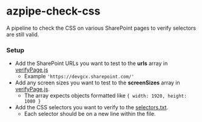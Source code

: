# azpipe-check-css
A pipeline to check the CSS on various SharePoint pages to verify selectors are still valid.

### Setup
- Add the SharePoint URLs you want to test to the **urls** array in [verifyPage.js](https://github.com/gcxchange-gcechange/azpipe-check-css/blob/main/verifyPage.js)
	- Example `'https://devgcx.sharepoint.com/'`
- Add any screen sizes you want to test to the **screenSizes** array in [verifyPage.js](https://github.com/gcxchange-gcechange/azpipe-check-css/blob/main/verifyPage.js). 
	- The array expects objects formatted like `{ width: 1920, height: 1080 }`
- Add the CSS selectors you want to verify to the [selectors.txt](https://github.com/gcxchange-gcechange/azpipe-check-css/blob/main/selectors.txt). 
	- Each selector should be on a new line within the file.